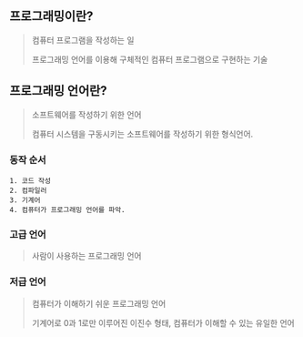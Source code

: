 ## 프로그래밍이란?
> 컴퓨터 프로그램을 작성하는 일
>
> 프로그래밍 언어를 이용해 구체적인 컴퓨터 프로그램으로 구현하는 기술


## 프로그래밍 언어란?
> 소프트웨어를 작성하기 위한 언어
>
> 컴퓨터 시스템을 구동시키는 소프트웨어를 작성하기 위한 형식언어.

### 동작 순서
```
1. 코드 작성
2. 컴파일러
3. 기계어
4. 컴퓨터가 프로그래밍 언어를 파악.
```

### 고급 언어
> 사람이 사용하는 프로그래밍 언어

### 저급 언어
> 컴퓨터가 이해하기 쉬운 프로그래밍 언어
>
> 기계어로 0과 1로만 이루어진 이진수 형태, 컴퓨터가 이해할 수 있는 유일한 언어

